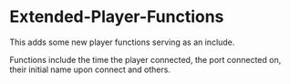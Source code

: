 # Extended-Player-Functions
This adds some new player functions serving as an include.

Functions include the time the player connected, the port connected on, their initial name upon connect and others.
